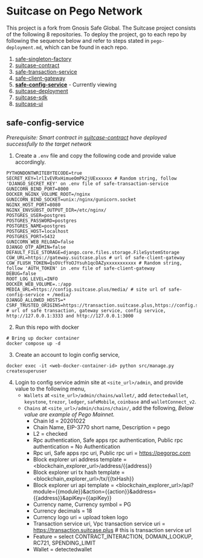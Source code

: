 # Suitcase on Pego Network
This project is a fork from Gnosis Safe Global. The Suitcase project consists of the following 8 repositories. To deploy the project, go to each repo by following the sequence below and refer to steps stated in `pego-deployment.md`, which can be found in each repo.

1. [safe-singleton-factory](https://github.com/Pego-DAO/safe-singleton-factory)
2. [suitcase-contract](https://github.com/Pego-DAO/suitcase-contract)
3. [safe-transaction-service](https://github.com/Pego-DAO/safe-transaction-service)
4. [safe-client-gateway](https://github.com/Pego-DAO/safe-client-gateway)
5. **[safe-config-service](https://github.com/Pego-DAO/safe-config-service)** - Currently viewing
6. [suitcase-deployment](https://github.com/Pego-DAO/suitcase-deployment)
7. [suitcase-sdk](https://github.com/Pego-DAO/suitcase-sdk)
8. [suitcase-ui](https://github.com/Pego-DAO/suitcase-ui)

## safe-config-service
*Prerequisite: Smart contract in [suitcase-contract](https://github.com/Pego-DAO/suitcase-contract) have deployed successfully to the target network*

1. Create a `.env` file and copy the following code and provide value accordingly.
```
PYTHONDONTWRITEBYTECODE=true
SECRET_KEY=lrlIvEVRxHimueOmPk2jUExxxxxx # Random string, follow 'DJANGO_SECRET_KEY' on .env file of safe-transaction-service
GUNICORN_BIND_PORT=8000
DOCKER_NGINX_VOLUME_ROOT=/nginx
GUNICORN_BIND_SOCKET=unix:/nginx/gunicorn.socket
NGINX_HOST_PORT=8080
NGINX_ENVSUBST_OUTPUT_DIR=/etc/nginx/
POSTGRES_USER=postgres
POSTGRES_PASSWORD=postgres
POSTGRES_NAME=postgres
POSTGRES_HOST=localhost
POSTGRES_PORT=5432
GUNICORN_WEB_RELOAD=false
DJANGO_OTP_ADMIN=false
DEFAULT_FILE_STORAGE=django.core.files.storage.FileSystemStorage
CGW_URL=https://gateway.suitcase.plus # url of safe-client-gateway
CGW_FLUSH_TOKEN=QsOVcfYoOJYsuh1qcOAZyxxxxxxxxxxx # Random string, follow 'AUTH_TOKEN' in .env file of safe-client-gateway
DEBUG=false
ROOT_LOG_LEVEL=INFO
DOCKER_WEB_VOLUME=.:/app
MEDIA_URL=https://config.suitcase.plus/media/ # site url of safe-config-service + /media/
DJANGO_ALLOWED_HOSTS=*
CSRF_TRUSTED_ORIGINS=https://transaction.suitcase.plus,https://config.suitcase.plus,https://gateway.suitcase.plus,http://127.0.0.1:3333,http://127.0.0.1:3000 # url of safe transaction, gateway service, config service, http://127.0.0.1:3333 and http://127.0.0.1:3000
```

2. Run this repo with docker
```
# Bring up docker container
docker compose up -d
```

3. Create an account to login config service,
```
docker exec -it <web-docker-container-id> python src/manage.py createsuperuser
```

4. Login to config service admin site at `<site_url>/admin`, and provide value to the following menu,
    - `Wallets` at `<site_url>/admin/chains/wallet/`, add `detectedwallet`, `keystone`, `trezor`, `ledger`, `safeMobile`, `coinbase` and `walletConnect_v2`.
    - `Chains` at `<site_url>/admin/chains/chain/`, add the following,
        *Below value are example of Pego Mainnet.*
        - Chain Id = 20201022
        - Chain Name, EIP-3770 short name, Description = pego
        - L2 = checked
        - Rpc authentication, Safe apps rpc authentication, Public rpc authentication = No Authentication
        - Rpc uri, Safe apps rpc uri, Public rpc uri = https://pegorpc.com
        - Block explorer uri address template = <blockchain_explorer_url>/address/{{address}}
        - Block explorer uri tx hash template = <blockchain_explorer_url>/tx/{{txHash}}
        - Block explorer uri api template = <blockchain_explorer_url>/api?module={{module}}&action={{action}}&address={{address}}&apiKey={{apiKey}}
        - Currency name, Currency symbol = PG
        - Currency decimals = 18
        - Currency logo uri = upload token logo
        - Transaction service uri, Vpc transaction service uri = https://transaction.suitcase.plus # this is transaction service url
        - Feature = select CONTRACT_INTERACTION, DOMAIN_LOOKUP, RC721, SPENDING_LIMIT
        - Wallet = detectedwallet